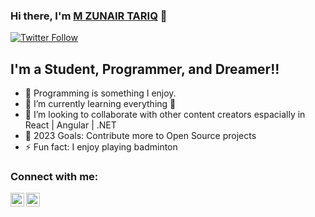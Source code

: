 ### Hi there, I'm [M ZUNAIR TARIQ][instagram] 👋 


[![Twitter Follow](https://img.shields.io/twitter/follow/ZUNAIR?color=1DA1F2&logo=twitter&style=for-the-badge)](https://twitter.com/intent/follow?original_referer=https%3A%2F%2Fgithub.com%2FcodeSTACKr&screen_name=mzunairtariq)

## I'm a Student, Programmer, and Dreamer!!

- 👦 Programming is something I enjoy.
- 🌱 I’m currently learning everything 🤣
- 👯 I’m looking to collaborate with other content creators espacially in React | Angular | .NET
- 🥅 2023 Goals: Contribute more to Open Source projects
- ⚡ Fun fact: I enjoy playing badminton

### Connect with me:


[<img align="left" alt="M ZUNAIR TARIQ | Twitter" width="22px" src="https://cdn.jsdelivr.net/npm/simple-icons@v3/icons/twitter.svg" />][twitter]
[<img align="left" alt="M ZUNAIR TARIQ | Instagram" width="22px" src="https://cdn.jsdelivr.net/npm/simple-icons@v3/icons/instagram.svg" />][instagram]

<br />


[twitter]: https://twitter.com/mzunairtariq
[instagram]: https://instagram.com/mzunairtariq


<!---
mzunairtariq/mzunairtariq is a ✨ special ✨ repository because its `README.md` (this file) appears on your GitHub profile.
You can click the Preview link to take a look at your changes.
--->
